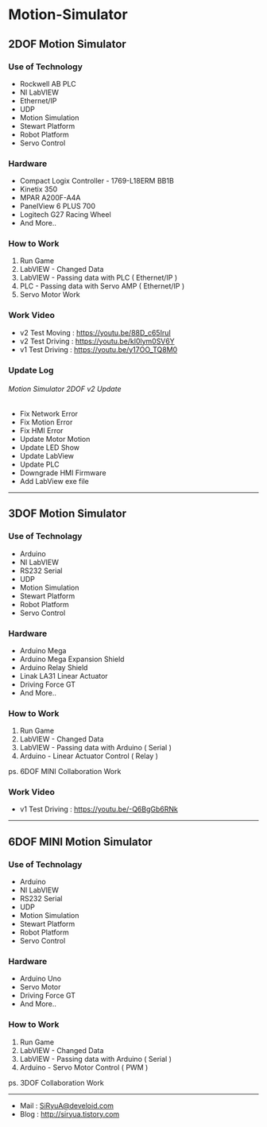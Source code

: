 # Motion-Simulator

## 2DOF Motion Simulator

### Use of Technology 
* Rockwell AB PLC
* NI LabVIEW
* Ethernet/IP
* UDP
* Motion Simulation
* Stewart Platform
* Robot Platform
* Servo Control

### Hardware
* Compact Logix Controller - 1769-L18ERM BB1B
* Kinetix 350
* MPAR A200F-A4A
* PanelView 6 PLUS 700
* Logitech G27 Racing Wheel
* And More..

### How to Work
1. Run Game
1. LabVIEW - Changed Data
1. LabVIEW - Passing data with PLC ( Ethernet/IP )
1. PLC - Passing data with Servo AMP ( Ethernet/IP )
1. Servo Motor Work

### Work Video
* v2 Test Moving : https://youtu.be/88D_c65IruI
* v2 Test Driving : https://youtu.be/kl0lym0SV6Y
* v1 Test Driving : https://youtu.be/y17OO_TQ8M0

### Update Log
###### Motion Simulator 2DOF v2 Update
- Fix Network Error
- Fix Motion Error
- Fix HMI Error
- Update Motor Motion 
- Update LED Show 
- Update LabView
- Update PLC
- Downgrade HMI Firmware
- Add LabView exe file

---

## 3DOF Motion Simulator

### Use of Technolagy
* Arduino
* NI LabVIEW
* RS232 Serial
* UDP
* Motion Simulation
* Stewart Platform
* Robot Platform
* Servo Control

### Hardware
* Arduino Mega
* Arduino Mega Expansion Shield
* Arduino Relay Shield
* Linak LA31 Linear Actuator
* Driving Force GT
* And More..

### How to Work
1. Run Game
1. LabVIEW - Changed Data
1. LabVIEW - Passing data with Arduino ( Serial )
1. Arduino - Linear Actuator Control ( Relay )

ps. 6DOF MINI Collaboration Work

### Work Video
* v1 Test Driving : https://youtu.be/-Q6BgGb6RNk

---

## 6DOF MINI Motion Simulator

### Use of Technolagy
* Arduino
* NI LabVIEW
* RS232 Serial
* UDP
* Motion Simulation
* Stewart Platform
* Robot Platform
* Servo Control

### Hardware
* Arduino Uno
* Servo Motor
* Driving Force GT
* And More..

### How to Work
1. Run Game
1. LabVIEW - Changed Data
1. LabVIEW - Passing data with Arduino ( Serial )
1. Arduino - Servo Motor Control ( PWM )

ps. 3DOF Collaboration Work

---

* Mail : SiRyuA@develoid.com
* Blog : http://siryua.tistory.com
